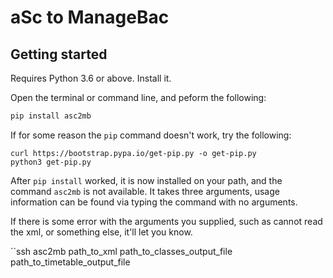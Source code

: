 # aSc to ManageBac

## Getting started

Requires Python 3.6 or above. Install it.

Open the terminal or command line, and peform the following:

```sh
pip install asc2mb
```

If for some reason the `pip` command doesn't work, try the following:

```
curl https://bootstrap.pypa.io/get-pip.py -o get-pip.py
python3 get-pip.py
```

After `pip install` worked, it is now installed on your path, and the command `asc2mb` is not available. It takes three arguments, usage information can be found via typing the command with no arguments.

If there is some error with the arguments you supplied, such as cannot read the xml, or something else, it'll let you know.

``ssh
asc2mb path_to_xml path_to_classes_output_file path_to_timetable_output_file
```



